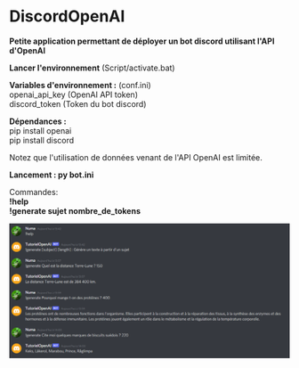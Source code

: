 # DiscordOpenAI
**Petite application permettant de déployer un bot discord utilisant l'API d'OpenAI** <br> 
 
**Lancer l'environnement** (Script/activate.bat) <br>

**Variables d'environnement :** (conf.ini)<br>
    openai_api_key (OpenAI API token)<br>
    discord_token (Token du bot discord)<br>

**Dépendances :** <br>
    pip install openai<br>
    pip install discord<br>

Notez que l'utilisation de données venant de l'API OpenAI est limitée.<br>

**Lancement : py bot.ini** <br>

Commandes:  <br>
**!help** <br>
**!generate sujet nombre_de_tokens** <br>

![Apercu](/screenexample.png?raw=true "Apercu") 